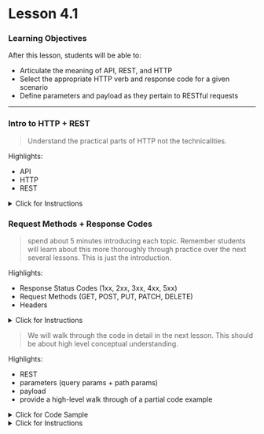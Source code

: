 # Lesson 4.1

### Learning Objectives

After this lesson, students will be able to:

- Articulate the meaning of API, REST, and HTTP
- Select the appropriate HTTP verb and response code for a given scenario
- Define parameters and payload as they pertain to RESTful requests

---

### Intro to HTTP + REST

> Understand the practical parts of HTTP not the technicalities. 

Highlights:

- API
- HTTP
- REST

<details>
<summary> Click for Instructions </summary>

Working with a partner, spend 10 minutes researching and writing your own definitions of:

1. API
2. HTTP
3. REST

</details>

### Request Methods + Response Codes

> spend about 5 minutes introducing each topic. Remember students will learn about this more thoroughly through practice over the next several lessons. This is just the introduction.

Highlights:

- Response Status Codes (1xx, 2xx, 3xx, 4xx, 5xx)
- Request Methods (GET, POST, PUT, PATCH, DELETE)
- Headers

<details>
<summary> Click for Instructions </summary>

With your partner use the [HTTP Status Code Guide](https://www.restapitutorial.com/httpstatuscodes.html) and the [Mozilla Status Code Documentation](https://developer.mozilla.org/en-US/docs/Web/HTTP/Status) to determine the appropriate status code for each of the following situations:

1. A user clicks on a friend on Facebook, but that friend has deleted their profile and the account no longer exists.
2. A user registers for a web service and a new account is successfully created.
3. A user tries to access a Google Doc document but they are not logged in.
4. A user tries to access their bank account. They are logged in and the action is successful.
5. An online hardware store recently underwent a full website restructure. A user tries to access an old book mark, but the product they are looking for has been moved.
6. A user is attempting to transfer money. As the amount to transfer they have specified "jhy$%1"
7. A user attempts to access a resource. The server is in fact not a server but a teapot.

</details>

> We will walk through the code in detail in the next lesson. This should be about high level conceptual understanding.

Highlights:

- REST
- parameters (query params + path params)
- payload
- provide a high-level walk through of a partial code example

<details>
<summary> Click for Code Sample </summary>

Suppose we are creating an e-commerce application where users can trade their homemade products (like Etsy). Use the below partial code example to demonstrate the role of the HTTP Method, Status Code, Params, and Payload.

```java
    @RequestMapping(value="/products", method = RequestMethod.POST)
    @ResponseStatus(HttpStatus.CREATED)
    public void addProduct(@RequestBody Product product) {
      productRepo.save(product);
    }

    @RequestMapping(value="/products/{id}", method = RequestMethod.GET)
    @ResponseStatus(HttpStatus.OK)
    public Product getProductById(@PathVariable long id) {
      return productRepo.findById(id).get();
    }
```

</details>

<details>
<summary> Click for Instructions </summary>

For each of the following prompts determine the appropriate HTTP method, Default Status Code, Param (if any), and payload (if any):

```
example:

A user is registering for a website

method: POST
status code: 201 (Created)
param: none
payload: new User object
```

1. A user clicks on a Google Doc to open it
2. A user creates a new Google Doc
3. A user updates an existing Google Doc
4. A user deletes a Google Doc

</details>
